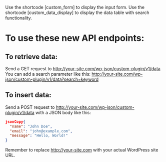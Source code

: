 Use the shortcode [custom_form] to display the input form.
Use the shortcode [custom_data_display] to display the data table with search functionality.

# To use these new API endpoints:

## To retrieve data:
Send a GET request to http://your-site.com/wp-json/custom-plugin/v1/data
You can add a search parameter like this: http://your-site.com/wp-json/custom-plugin/v1/data?search=keyword
## To insert data:
Send a POST request to http://your-site.com/wp-json/custom-plugin/v1/data
with a JSON body like this:
```json
jsonCopy{
  "name": "John Doe",
  "email": "john@example.com",
  "message": "Hello, World!"
}
```

Remember to replace http://your-site.com with your actual WordPress site URL.
